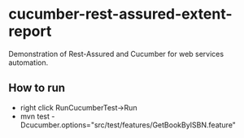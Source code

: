 # cucumber-rest-assured-extent-report

Demonstration of Rest-Assured and Cucumber for web services automation. 

## How to run

- right click RunCucumberTest->Run
- mvn test -Dcucumber.options="src/test/features/GetBookByISBN.feature"
 
  